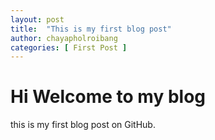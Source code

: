 ```yaml
---
layout: post
title:  "This is my first blog post"
author: chayapholroibang
categories: [ First Post ]
---
```

# Hi Welcome to my blog
this is my first blog post on GitHub.
